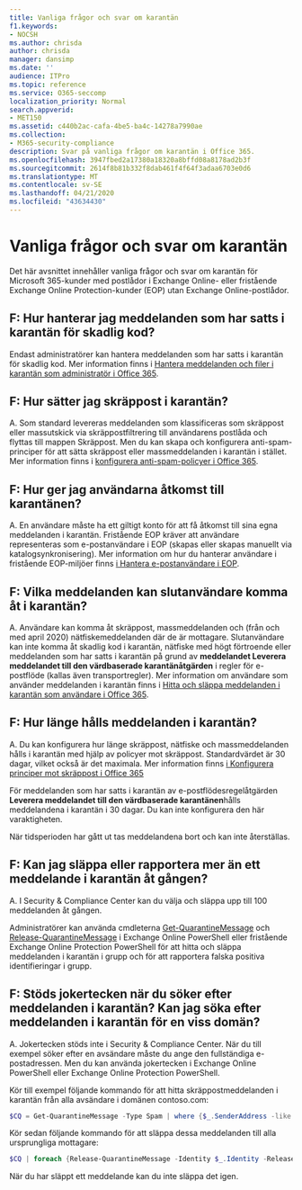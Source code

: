 ```yaml
---
title: Vanliga frågor och svar om karantän
f1.keywords:
- NOCSH
ms.author: chrisda
author: chrisda
manager: dansimp
ms.date: ''
audience: ITPro
ms.topic: reference
ms.service: O365-seccomp
localization_priority: Normal
search.appverid:
- MET150
ms.assetid: c440b2ac-cafa-4be5-ba4c-14278a7990ae
ms.collection:
- M365-security-compliance
description: Svar på vanliga frågor om karantän i Office 365.
ms.openlocfilehash: 3947fbed2a17380a18320a8bffd08a8178ad2b3f
ms.sourcegitcommit: 2614f8b81b332f8dab461f4f64f3adaa6703e0d6
ms.translationtype: MT
ms.contentlocale: sv-SE
ms.lasthandoff: 04/21/2020
ms.locfileid: "43634430"
---
```

# <a name="quarantine-faq"></a>Vanliga frågor och svar om karantän

Det här avsnittet innehåller vanliga frågor och svar om karantän för Microsoft 365-kunder med postlådor i Exchange Online- eller fristående Exchange Online Protection-kunder (EOP) utan Exchange Online-postlådor.

## <a name="q-how-do-i-manage-messages-that-were-quarantined-for-malware"></a>F: Hur hanterar jag meddelanden som har satts i karantän för skadlig kod?

Endast administratörer kan hantera meddelanden som har satts i karantän för skadlig kod. Mer information finns i [Hantera meddelanden och filer i karantän som administratör i Office 365](manage-quarantined-messages-and-files.md).

## <a name="q-how-do-i-quarantine-spam"></a>F: Hur sätter jag skräppost i karantän?

A. Som standard levereras meddelanden som klassificeras som skräppost eller massutskick via skräppostfiltrering till användarens postlåda och flyttas till mappen Skräppost. Men du kan skapa och konfigurera anti-spam-principer för att sätta skräppost eller massmeddelanden i karantän i stället. Mer information finns i [konfigurera anti-spam-policyer i Office 365](configure-your-spam-filter-policies.md).

## <a name="q-how-do-i-give-users-access-to-the-quarantine"></a>F: Hur ger jag användarna åtkomst till karantänen?

A. En användare måste ha ett giltigt konto för att få åtkomst till sina egna meddelanden i karantän. Fristående EOP kräver att användare representeras som e-postanvändare i EOP (skapas eller skapas manuellt via katalogsynkronisering). Mer information om hur du hanterar användare i fristående EOP-miljöer finns [i Hantera e-postanvändare i EOP](manage-mail-users-in-eop.md).

## <a name="q-what-messages-can-end-users-access-in-quarantine"></a>F: Vilka meddelanden kan slutanvändare komma åt i karantän?

A. Användare kan komma åt skräppost, massmeddelanden och (från och med april 2020) nätfiskemeddelanden där de är mottagare. Slutanvändare kan inte komma åt skadlig kod i karantän, nätfiske med högt förtroende eller meddelanden som har satts i karantän på grund av **meddelandet Leverera meddelandet till den värdbaserade karantänåtgärden** i regler för e-postflöde (kallas även transportregler). Mer information om användare som använder meddelanden i karantän finns i [Hitta och släppa meddelanden i karantän som användare i Office 365](find-and-release-quarantined-messages-as-a-user.md).

## <a name="q-how-long-are-messages-kept-in-the-quarantine"></a>F: Hur länge hålls meddelanden i karantän?

A. Du kan konfigurera hur länge skräppost, nätfiske och massmeddelanden hålls i karantän med hjälp av policyer mot skräppost. Standardvärdet är 30 dagar, vilket också är det maximala. Mer information finns [i Konfigurera principer mot skräppost i Office 365](configure-your-spam-filter-policies.md)

För meddelanden som har satts i karantän av e-postflödesregelåtgärden **Leverera meddelandet till den värdbaserade karantänen**hålls meddelandena i karantän i 30 dagar. Du kan inte konfigurera den här varaktigheten.

När tidsperioden har gått ut tas meddelandena bort och kan inte återställas.

## <a name="q-can-i-release-or-report-more-than-one-quarantined-message-at-a-time"></a>F: Kan jag släppa eller rapportera mer än ett meddelande i karantän åt gången?

A. I Security & Compliance Center kan du välja och släppa upp till 100 meddelanden åt gången.

Administratörer kan använda cmdleterna [Get-QuarantineMessage](https://docs.microsoft.com/powershell/module/exchange/antispam-antimalware/get-quarantinemessage) och [Release-QuarantineMessage](https://docs.microsoft.com/powershell/module/exchange/antispam-antimalware/release-quarantinemessage) i Exchange Online PowerShell eller fristående Exchange Online Protection PowerShell för att hitta och släppa meddelanden i karantän i grupp och för att rapportera falska positiva identifieringar i grupp.

## <a name="q-are-wildcards-supported-when-searching-for-quarantined-messages-can-i-search-for-quarantined-messages-for-a-specific-domain"></a>F: Stöds jokertecken när du söker efter meddelanden i karantän? Kan jag söka efter meddelanden i karantän för en viss domän?

A. Jokertecken stöds inte i Security & Compliance Center. När du till exempel söker efter en avsändare måste du ange den fullständiga e-postadressen. Men du kan använda jokertecken i Exchange Online PowerShell eller Exchange Online Protection PowerShell.

Kör till exempel följande kommando för att hitta skräppostmeddelanden i karantän från alla avsändare i domänen contoso.com:

```powershell
$CQ = Get-QuarantineMessage -Type Spam | where {$_.SenderAddress -like "*@contoso.com"}
```

Kör sedan följande kommando för att släppa dessa meddelanden till alla ursprungliga mottagare:

```powershell
$CQ | foreach {Release-QuarantineMessage -Identity $_.Identity -ReleaseToAll}
```

När du har släppt ett meddelande kan du inte släppa det igen.
